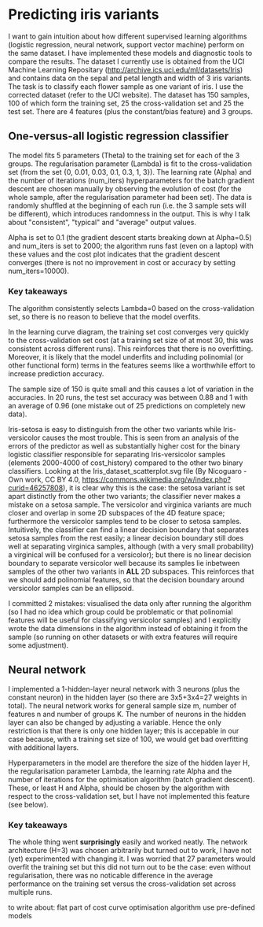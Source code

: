 # Predicting iris variants

I want to gain intuition about how different supervised learning algorithms (logistic regression, neural network, support vector machine) perform on the same dataset. I have implemented these models and diagnostic tools to compare the results. The dataset I currently use is obtained from the UCI Machine Learning Repositary (http://archive.ics.uci.edu/ml/datasets/Iris) and contains data on the sepal and petal length and width of 3 iris variants. The task is to classify each flower sample as one variant of iris. I use the corrected dataset (refer to the UCI website). The dataset has 150 samples, 100 of which form the training set, 25 the cross-validation set and 25 the test set. There are 4 features (plus the constant/bias feature) and 3 groups.

## One-versus-all logistic regression classifier

The model fits 5 parameters (Theta) to the training set for each of the 3 groups. The regularisation parameter (Lambda) is fit to the cross-validation set (from the set {0, 0.01, 0.03, 0.1, 0.3, 1, 3}). The learning rate (Alpha) and the number of iterations (num_iters) hyperparameters for the batch gradient descent are chosen manually by observing the evolution of cost (for the whole sample, after the regularisation parameter had been set). The data is randomly shuffled at the beginning of each run (i.e. the 3 sample sets will be different), which introduces randomness in the output. This is why I talk about "consistent", "typical" and "average" output values.

Alpha is set to 0.1 (the gradient descent starts breaking down at Alpha=0.5) and num_iters is set to 2000; the algorithm runs fast (even on a laptop) with these values and the cost plot indicates that the gradient descent converges (there is not no improvement in cost or accuracy by setting num_iters=10000).

### Key takeaways

The algorithm consistently selects Lambda=0 based on the cross-validation set, so there is no reason to believe that the model overfits.

In the learning curve diagram, the training set cost converges very quickly to the cross-validation set cost (at a training set size of at most 30, this was consistent across different runs). This reinforces that there is no overfitting. Moreover, it is likely that the model underfits and including polinomial (or other functional form) terms in the features seems like a worthwhile effort to increase prediction accuracy.

The sample size of 150 is quite small and this causes a lot of variation in the accuracies. In 20 runs, the test set accuracy was between 0.88 and 1 with an average of 0.96 (one mistake out of 25 predictions on completely new data).

Iris-setosa is easy to distinguish from the other two variants while Iris-versicolor causes the most trouble. This is seen from an analysis of the errors of the predictor as well as substantially higher cost for the binary logistic classifier responsible for separating Iris-versicolor samples (elements 2000-4000 of cost_history) compared to the other two binary classifiers. Looking at the Iris_dataset_scatterplot.svg file (By Nicoguaro - Own work, CC BY 4.0, https://commons.wikimedia.org/w/index.php?curid=46257808), it is clear why this is the case: the setosa variant is set apart distinctly from the other two variants; the classifier never makes a mistake on a setosa sample. The versicolor and virginica variants are much closer and overlap in some 2D subspaces of the 4D feature space; furthermore the versicolor samples tend to be closer to setosa samples. Intuitively, the classifier can find a linear decision boundary that separates setosa samples from the rest easily; a linear decision boundary still does well at separating virginica samples, although (with a very small probability) a virginical will be confused for a versicolor); but there is no linear decision boundary to separate versicolor well because its samples lie inbetween samples of the other two variants in **ALL** 2D subspaces. This reinforces that we should add polinomial features, so that the decision boundary around versicolor samples can be an ellipsoid.

I committed 2 mistakes: visualised the data only after running the algorithm (so I had no idea which group could be problematic or that polinomial features will be useful for classifying versicolor samples) and I explicitly wrote the data dimensions in the algorithm instead of obtaining it from the sample (so running on other datasets or with extra features will require some adjustment).

## Neural network

I implemented a 1-hidden-layer neural network with 3 neurons (plus the constant neuron) in the hidden layer (so there are 3x5+3x4=27 weights in total). The neural network works for general sample size m, number of features n and number of groups K. The number of neurons in the hidden layer can also be changed by adjusting a variable. Hence the only restriction is that there is only one hidden layer; this is accepable in our case because, with a training set size of 100, we would get bad overfitting with additional layers.

Hyperparameters in the model are therefore the size of the hidden layer H, the regularisation parameter Lambda, the learning rate Alpha and the number of iterations for the optimisation algorithm (batch gradient descent). These, or least H and Alpha, should be chosen by the algorithm with respect to the cross-validation set, but I have not implemented this feature (see below).

### Key takeaways

The whole thing went **surprisingly** easily and worked neatly. The network architecture (H=3) was chosen arbitrarily but turned out to work, I have not (yet) experimented with changing it. I was worried that 27 parameters would overfit the training set but this did not turn out to be the case: even without regularisation, there was no noticable difference in the average performance on the training set versus the cross-validation set across multiple runs.

to write about: flat part of cost curve
optimisation algorithm
use pre-defined models
